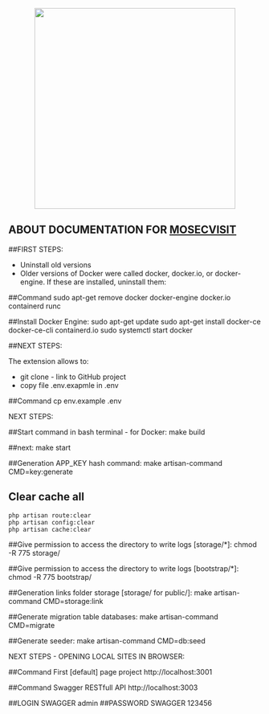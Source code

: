 <p align="center"><a href="https://laravel.com" target="_blank"><img src="https://raw.githubusercontent.com/laravel/art/master/logo-lockup/5%20SVG/2%20CMYK/1%20Full%20Color/laravel-logolockup-cmyk-red.svg" width="400"></a></p>

## ABOUT DOCUMENTATION FOR [MOSECVISIT]()

##FIRST STEPS:
  * Uninstall old versions
  * Older versions of Docker were called docker, docker.io, or docker-engine. If these are installed, uninstall them:

##Command
    sudo apt-get remove docker docker-engine docker.io containerd runc

##Install Docker Engine:
    sudo apt-get update
    sudo apt-get install docker-ce docker-ce-cli containerd.io
    sudo systemctl start docker

##NEXT STEPS:

The extension allows to:
  * git clone - link to GitHub project
  * copy file .env.exapmle in .env

##Command
    cp env.example .env

NEXT STEPS:

##Start command in bash terminal - for Docker:
    make build

##next:
    make start

##Generation APP_KEY hash command: 
    make artisan-command CMD=key:generate

## Clear cache all
    php artisan route:clear
    php artisan config:clear
    php artisan cache:clear

##Give permission to access the directory to write logs [storage/*]:
    chmod -R 775 storage/

##Give permission to access the directory to write logs [bootstrap/*]:
    chmod -R 775 bootstrap/

##Generation links folder storage [storage/ for public/]:
    make artisan-command CMD=storage:link

##Generate migration table databases:
    make artisan-command CMD=migrate

##Generate seeder:
    make artisan-command CMD=db:seed


NEXT STEPS - OPENING LOCAL SITES IN BROWSER:

##Command First [default] page project
    http://localhost:3001

##Command Swagger RESTfull API
    http://localhost:3003

##LOGIN SWAGGER
    admin 
##PASSWORD SWAGGER
    123456

   
